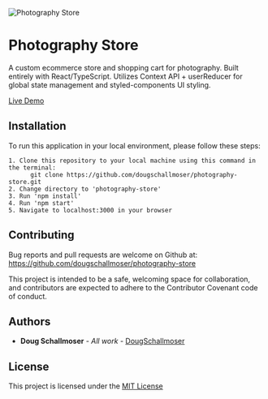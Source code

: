 ![Photography Store](https://user-images.githubusercontent.com/65590878/108535967-bdcb3380-7290-11eb-95cc-9f7585f8ea73.png)


# Photography Store

A custom ecommerce store and shopping cart for photography.  Built entirely with React/TypeScript. Utilizes Context API + userReducer for global state management and styled-components UI styling.

[Live Demo](https://photography-store.netlify.app/)


## Installation

To run this application in your local environment, please follow these steps:

```
1. Clone this repository to your local machine using this command in the terminal:
      git clone https://github.com/dougschallmoser/photography-store.git
2. Change directory to 'photography-store'
3. Run 'npm install'
4. Run 'npm start'
5. Navigate to localhost:3000 in your browser
```

## Contributing

Bug reports and pull requests are welcome on Github at:
https://github.com/dougschallmoser/photography-store

This project is intended to be a safe, welcoming space for collaboration, and contributors are expected to adhere to the Contributor Covenant code of conduct.
 

## Authors

* **Doug Schallmoser** - *All work* - [DougSchallmoser](https://github.com/dougschallmoser)


## License

This project is licensed under the [MIT License](https://opensource.org/licenses/MIT)
